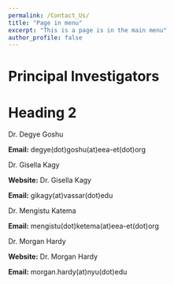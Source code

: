 ```yaml
---
permalink: /Contact_Us/
title: "Page in menu"
excerpt: "This is a page is in the main menu"
author_profile: false
---
```


Principal Investigators
======

Heading 2
======

Dr. Degye Goshu

**Email:** degye(dot)goshu(at)eea-et(dot)org

Dr. Gisella Kagy

**Website:** Dr. Gisella Kagy

**Email:** gikagy(at)vassar(dot)edu

Dr. Mengistu Katema

**Email:** mengistu(dot)ketema(at)eea-et(dot)org

Dr. Morgan Hardy

**Website:** Dr. Morgan Hardy

**Email:** morgan.hardy(at)nyu(dot)edu


